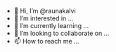 - 👋 Hi, I’m @raunakalvi
- 👀 I’m interested in ...
- 🌱 I’m currently learning ...
- 💞️ I’m looking to collaborate on ...
- 📫 How to reach me ...

<!---
raunakalvi/raunakalvi is a ✨ special ✨ repository because its `README.md` (this file) appears on your GitHub profile.
You can click the Preview link to take a look at your changes.
--->
